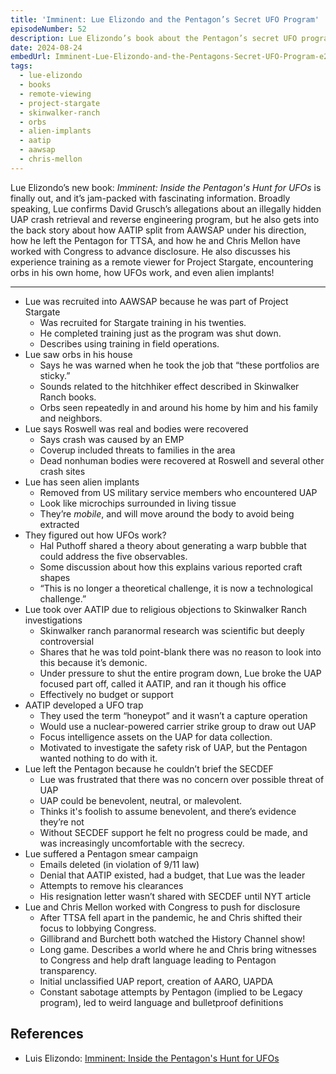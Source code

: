 ```yaml
---
title: 'Imminent: Lue Elizondo and the Pentagon’s Secret UFO Program'
episodeNumber: 52
description: Lue Elizondo’s book about the Pentagon’s secret UFO program is out!
date: 2024-08-24
embedUrl: Imminent-Lue-Elizondo-and-the-Pentagons-Secret-UFO-Program-e2niogn
tags:
  - lue-elizondo
  - books
  - remote-viewing
  - project-stargate
  - skinwalker-ranch
  - orbs
  - alien-implants
  - aatip
  - aawsap
  - chris-mellon
---
```


Lue Elizondo’s new book: _Imminent: Inside the Pentagon's Hunt for UFOs_ is finally out, and it’s jam-packed with fascinating information. Broadly speaking, Lue confirms David Grusch’s allegations about an illegally hidden UAP crash retrieval and reverse engineering program, but he also gets into the back story about how AATIP split from AAWSAP under his direction, how he left the Pentagon for TTSA, and how he and Chris Mellon have worked with Congress to advance disclosure. He also discusses his experience training as a remote viewer for Project Stargate, encountering orbs in his own home, how UFOs work, and even alien implants!

---

- Lue was recruited into AAWSAP because he was part of Project Stargate
  - Was recruited for Stargate training in his twenties.
  - He completed training just as the program was shut down.
  - Describes using training in field operations.
- Lue saw orbs in his house
  - Says he was warned when he took the job that “these portfolios are sticky.”
  - Sounds related to the hitchhiker effect described in Skinwalker Ranch books.
  - Orbs seen repeatedly in and around his home by him and his family and neighbors.
- Lue says Roswell was real and bodies were recovered
  - Says crash was caused by an EMP
  - Coverup included threats to families in the area
  - Dead nonhuman bodies were recovered at Roswell and several other crash sites
- Lue has seen alien implants
  - Removed from US military service members who encountered UAP
  - Look like microchips surrounded in living tissue
  - They’re _mobile_, and will move around the body to avoid being extracted
- They figured out how UFOs work?
  - Hal Puthoff shared a theory about generating a warp bubble that could address the five observables.
  - Some discussion about how this explains various reported craft shapes
  - “This is no longer a theoretical challenge, it is now a technological challenge.”
- Lue took over AATIP due to religious objections to Skinwalker Ranch investigations
  - Skinwalker ranch paranormal research was scientific but deeply controversial
  - Shares that he was told point-blank there was no reason to look into this because it’s demonic.
  - Under pressure to shut the entire program down, Lue broke the UAP focused part off, called it AATIP, and ran it though his office
  - Effectively no budget or support
- AATIP developed a UFO trap
  - They used the term “honeypot” and it wasn’t a capture operation
  - Would use a nuclear-powered carrier strike group to draw out UAP
  - Focus intelligence assets on the UAP for data collection.
  - Motivated to investigate the safety risk of UAP, but the Pentagon wanted nothing to do with it.
- Lue left the Pentagon because he couldn’t brief the SECDEF
  - Lue was frustrated that there was no concern over possible threat of UAP
  - UAP could be benevolent, neutral, or malevolent.
  - Thinks it's foolish to assume benevolent, and there’s evidence they’re not
  - Without SECDEF support he felt no progress could be made, and was increasingly uncomfortable with the secrecy.
- Lue suffered a Pentagon smear campaign
  - Emails deleted (in violation of 9/11 law)
  - Denial that AATIP existed, had a budget, that Lue was the leader
  - Attempts to remove his clearances
  - His resignation letter wasn’t shared with SECDEF until NYT article
- Lue and Chris Mellon worked with Congress to push for disclosure
  - After TTSA fell apart in the pandemic, he and Chris shifted their focus to lobbying Congress.
  - Gillibrand and Burchett both watched the History Channel show!
  - Long game. Describes a world where he and Chris bring witnesses to Congress and help draft language leading to Pentagon transparency.
  - Initial unclassified UAP report, creation of AARO, UAPDA
  - Constant sabotage attempts by Pentagon (implied to be Legacy program), led to weird language and bulletproof definitions

## References

- Luis Elizondo: [Imminent: Inside the Pentagon's Hunt for UFOs](https://www.goodreads.com/book/show/211050349-imminent)
